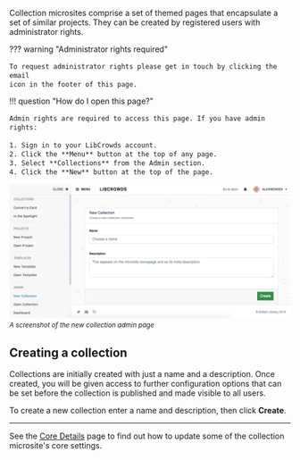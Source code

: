 
Collection microsites comprise a set of themed pages that encapsulate a set of
similar projects. They can be created by registered users with administrator
rights.

??? warning "Administrator rights required"

    To request administrator rights please get in touch by clicking the email
    icon in the footer of this page.

!!! question "How do I open this page?"

    Admin rights are required to access this page. If you have admin rights:

    1. Sign in to your LibCrowds account.
    2. Click the **Menu** button at the top of any page.
    3. Select **Collections** from the Admin section.
    4. Click the **New** button at the top of the page.

![A screenshot of the new collection admin page](/assets/img/collection/new.png?raw=true)
<br><small>*A screenshot of the new collection admin page*</small>

## Creating a collection

Collections are initially created with just a name and a description. Once
created, you will be given access to further configuration options
that can be set before the collection is published and made visible to all
users.

To create a new collection enter a name and description, then click **Create**.

---

See the [Core Details](/collections/details) page to find out how to
update some of the collection microsite's core settings.
